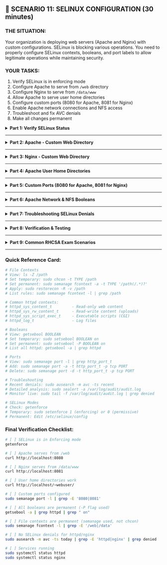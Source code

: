 ## 🎯 SCENARIO 11: SELINUX CONFIGURATION (30 minutes)

### THE SITUATION:
Your organization is deploying web servers (Apache and Nginx) with custom configurations. SELinux is blocking various operations. You need to properly configure SELinux contexts, booleans, and port labels to allow legitimate operations while maintaining security.

### YOUR TASKS:
1. Verify SELinux is in enforcing mode
2. Configure Apache to serve from `/web` directory
3. Configure Nginx to serve from `/data/www`
4. Allow Apache to serve user home directories
5. Configure custom ports (8080 for Apache, 8081 for Nginx)
6. Enable Apache network connections and NFS access
7. Troubleshoot and fix AVC denials
8. Make all changes permanent

<details>
<summary><b>Part 1: Verify SELinux Status</b></summary>

### Part 1: Verify SELinux Status

```bash
# Check SELinux mode
getenforce                                     # Should show: Enforcing

# Detailed status
sestatus

# If disabled or permissive, enable it
sudo setenforce 1                              # Temporary

# For permanent (if needed)
sudo vi /etc/selinux/config
# Set: SELINUX=enforcing

# Reboot if you changed config file
```

</details>

---

<details>
<summary><b>Part 2: Apache - Custom Web Directory</b></summary>
### Part 2: Apache - Custom Web Directory

```bash
# Install Apache
sudo yum install httpd -y

# Create custom web directory
sudo mkdir -p /web/html
sudo mkdir -p /web/cgi-bin

# Create test files
echo "<h1>Apache Test from /web</h1>" | sudo tee /web/html/index.html
echo "<h2>This is a custom directory</h2>" | sudo tee /web/html/test.html

# Check current context (WRONG!)
ls -Z /web
# Shows: unconfined_u:object_r:default_t:s0
# Should be: httpd_sys_content_t
```

#### Fix Apache Directory Context:
```bash
# Method 1: Temporary fix with chcon (not persistent)
sudo chcon -R -t httpd_sys_content_t /web/html

# Verify
ls -Z /web/html

# Method 2: Permanent fix with semanage (CORRECT WAY)
# First restore to default
sudo restorecon -R -v /web

# Add persistent rule
sudo semanage fcontext -a -t httpd_sys_content_t '/web(/.*)?'
sudo semanage fcontext -a -t httpd_sys_script_exec_t '/web/cgi-bin(/.*)?'

# Apply the policy
sudo restorecon -R -v /web

# Verify
ls -Z /web
ls -Z /web/html
ls -Z /web/cgi-bin

# View the rule
sudo semanage fcontext -l | grep '/web'
```

#### Configure Apache:
```bash
# Edit Apache config
sudo vi /etc/httpd/conf/httpd.conf

# Change DocumentRoot
# Find and change:
# DocumentRoot "/var/www/html"
# To:
# DocumentRoot "/web/html"

# Add directory configuration
# Add after DocumentRoot:
```

```apache
<Directory "/web/html">
    AllowOverride None
    Require all granted
</Directory>

<Directory "/web/cgi-bin">
    AllowOverride None
    Options +ExecCGI
    Require all granted
</Directory>
```

```bash
# Test Apache config
sudo httpd -t

# Start Apache
sudo systemctl enable --now httpd
sudo systemctl status httpd
```

</details>

---

<details>
<summary><b>Part 3: Nginx - Custom Web Directory</b></summary>

### Part 3: Nginx - Custom Web Directory

```bash
# Install Nginx
sudo yum install nginx -y

# Create Nginx custom directory
sudo mkdir -p /data/www/html

# Create test files
echo "<h1>Nginx Test from /data/www</h1>" | sudo tee /data/www/html/index.html

# Check context (WRONG!)
ls -Z /data
```

#### Fix Nginx Directory Context:
```bash
# Add SELinux rule for Nginx
sudo semanage fcontext -a -t httpd_sys_content_t '/data/www(/.*)?'

# Apply
sudo restorecon -R -v /data/www

# Verify
ls -Z /data/www
```

#### Configure Nginx:
```bash
# Edit Nginx config
sudo vi /etc/nginx/nginx.conf

# Find 'server' block and change root:
# root         /usr/share/nginx/html;
# To:
# root         /data/www/html;
```

</details>

---

<details>
<summary><b>Part 4: Apache User Home Directories</b></summary>

### Part 4: Apache User Home Directories

```bash
# Create user for testing
sudo useradd webuser
echo "password123" | sudo passwd --stdin webuser

# Create user's public_html
sudo mkdir -p /home/webuser/public_html
echo "<h1>User Home Directory</h1>" | sudo tee /home/webuser/public_html/index.html
sudo chown -R webuser:webuser /home/webuser/public_html
sudo chmod 755 /home/webuser
sudo chmod 755 /home/webuser/public_html

# Check SELinux boolean for home directories
getsebool httpd_enable_homedirs
# Should be: off

# Enable the boolean PERMANENTLY
sudo setsebool -P httpd_enable_homedirs on

# Verify
getsebool httpd_enable_homedirs
# Should be: on

# List all httpd booleans
getsebool -a | grep httpd
```

#### Configure Apache for UserDir:
```bash
# Edit userdir config
sudo vi /etc/httpd/conf.d/userdir.conf

# Find and change:
# UserDir disabled
# To:
# UserDir public_html

# Uncomment:
# <Directory "/home/*/public_html">
#     AllowOverride FileInfo AuthConfig Limit Indexes
#     Options MultiViews Indexes SymLinksIfOwnerMatch IncludesNoExec
#     Require method GET POST OPTIONS
# </Directory>
```

```bash
# Reload Apache
sudo systemctl reload httpd

# Test (if DNS/hosts configured)
# curl http://localhost/~webuser/
```

</details>

---

<details>
<summary><b>Part 5: Custom Ports (8080 for Apache, 8081 for Nginx)</b></summary>

### Part 5: Custom Ports (8080 for Apache, 8081 for Nginx)

```bash
# Check current HTTP ports
sudo semanage port -l | grep http_port_t
# Default shows: 80, 81, 443, 488, 8008, 8009, 8443, 9000

# Apache will use 8080
# Edit Apache config
sudo vi /etc/httpd/conf/httpd.conf
# Change: Listen 80
# To: Listen 8080

# Add port 8080 to SELinux
sudo semanage port -a -t http_port_t -p tcp 8080

# If port already defined, modify it:
# sudo semanage port -m -t http_port_t -p tcp 8080

# Verify
sudo semanage port -l | grep http_port_t | grep 8080
```

```bash
# Nginx will use 8081
# Edit Nginx config
sudo vi /etc/nginx/nginx.conf
# Find: listen       80;
# Change to: listen       8081;

# Add port 8081 to SELinux
sudo semanage port -a -t http_port_t -p tcp 8081

# Verify
sudo semanage port -l | grep http_port_t | grep 8081
```

```bash
# Configure Firewall
sudo firewall-cmd --permanent --add-port=8080/tcp
sudo firewall-cmd --permanent --add-port=8081/tcp
sudo firewall-cmd --reload

# Restart services
sudo systemctl restart httpd
sudo systemctl restart nginx

# Test
curl http://localhost:8080
curl http://localhost:8081
```

</details>

---

<details>
<summary><b>Part 6: Apache Network & NFS Booleans</b></summary>

### Part 6: Apache Network & NFS Booleans

```bash
# Scenario: Apache needs to connect to remote database
# Check boolean
getsebool httpd_can_network_connect
getsebool httpd_can_network_connect_db

# Enable network connections PERMANENTLY
sudo setsebool -P httpd_can_network_connect on
sudo setsebool -P httpd_can_network_connect_db on

# Verify
getsebool httpd_can_network_connect
getsebool httpd_can_network_connect_db
```

```bash
# Scenario: Apache serving files from NFS mount
# Check boolean
getsebool httpd_use_nfs

# Enable NFS access PERMANENTLY
sudo setsebool -P httpd_use_nfs on

# Verify
getsebool httpd_use_nfs
```

```bash
# Scenario: Apache executing scripts via CGI
getsebool httpd_enable_cgi

# Enable if needed
sudo setsebool -P httpd_enable_cgi on
```

#### Common Apache SELinux Booleans:
```bash
# View all httpd booleans
getsebool -a | grep httpd

# Common ones:
# httpd_enable_homedirs     - Serve user home directories
# httpd_can_network_connect - Connect to network (databases, APIs)
# httpd_can_network_connect_db - Connect to database ports
# httpd_use_nfs             - Access NFS mounted content
# httpd_use_cifs            - Access CIFS/SMB mounted content
# httpd_enable_cgi          - Execute CGI scripts
# httpd_unified             - Full read/write to all httpd content
# httpd_builtin_scripting   - Execute PHP, Python scripts

# Enable multiple at once
sudo setsebool -P httpd_enable_homedirs on \
                  httpd_can_network_connect on \
                  httpd_use_nfs on
```

</details>

---

<details>
<summary><b>Part 7: Troubleshooting SELinux Denials</b></summary>

### Part 7: Troubleshooting SELinux Denials

```bash
# Install troubleshooting tools
sudo yum install setroubleshoot-server policycoreutils-python-utils -y

# View recent denials
sudo ausearch -m avc -ts recent

# Detailed analysis
sudo sealert -a /var/log/audit/audit.log

# View with journalctl
sudo journalctl -t setroubleshoot --since today

# Real-time monitoring
sudo tail -f /var/log/audit/audit.log | grep denied
```

#### Example: Fix a Denial
```bash
# Simulate a problem
echo "<h1>Test</h1>" | sudo tee /web/test.html
sudo chcon -t default_t /web/test.html    # Wrong context

# Try to access via Apache (will fail)
curl http://localhost:8080/test.html

# Check for denials
sudo ausearch -m avc -ts recent | grep httpd

# Get recommendations
sudo sealert -a /var/log/audit/audit.log | grep -A 20 test.html

# Fix it
sudo restorecon -v /web/test.html

# Test again
curl http://localhost:8080/test.html
```

</details>

---

<details>
<summary><b>Part 8: Verification & Testing</b></summary>

### Part 8: Verification & Testing

```bash
# Check all SELinux settings
getenforce
sestatus

# Verify contexts
ls -Z /web
ls -Z /data/www
ls -Z /home/webuser/public_html

# Verify booleans (all should be ON)
getsebool httpd_enable_homedirs
getsebool httpd_can_network_connect
getsebool httpd_use_nfs
getsebool httpd_enable_cgi

# Verify ports
sudo semanage port -l | grep http_port_t | grep -E '8080|8081'

# Verify fcontext rules
sudo semanage fcontext -l | grep -E '/web|/data/www'

# Test Apache
curl http://localhost:8080
curl http://localhost:8080/test.html
curl http://localhost/~webuser/

# Test Nginx
curl http://localhost:8081

# Check for denials
sudo ausearch -m avc -ts today | grep denied
# Should be empty or only show irrelevant denials

# View all httpd-related rules
sudo semanage fcontext -l | grep httpd
sudo semanage port -l | grep http
getsebool -a | grep httpd
```

</details>

---

<details>
<summary><b>Part 9: Common RHCSA Exam Scenarios</b></summary>

### Part 9: Common RHCSA Exam Scenarios

```bash
# Scenario 1: Apache can't access /srv/website
sudo mkdir -p /srv/website
echo "Test" | sudo tee /srv/website/index.html
sudo semanage fcontext -a -t httpd_sys_content_t '/srv/website(/.*)?'
sudo restorecon -R -v /srv/website

# Scenario 2: Apache needs port 8888
sudo semanage port -a -t http_port_t -p tcp 8888

# Scenario 3: Apache can't write to /var/log/webapp
sudo mkdir -p /var/log/webapp
sudo semanage fcontext -a -t httpd_log_t '/var/log/webapp(/.*)?'
sudo restorecon -R -v /var/log/webapp

# Scenario 4: Apache needs to send email
sudo setsebool -P httpd_can_sendmail on

# Scenario 5: Allow httpd to connect to LDAP
sudo setsebool -P httpd_can_connect_ldap on

# Scenario 6: PHP Upload Directory (writable content)
sudo mkdir -p /web/html/uploads
sudo chown apache:apache /web/html/uploads
sudo semanage fcontext -a -t httpd_sys_rw_content_t '/web/html/uploads(/.*)?'
sudo restorecon -R -v /web/html/uploads

# Scenario 7: CGI Scripts
sudo mkdir -p /web/cgi-bin
echo '#!/bin/bash' | sudo tee /web/cgi-bin/test.cgi
echo 'echo "Content-type: text/html"' | sudo tee -a /web/cgi-bin/test.cgi
echo 'echo ""' | sudo tee -a /web/cgi-bin/test.cgi
echo 'echo "<h1>CGI Test</h1>"' | sudo tee -a /web/cgi-bin/test.cgi
sudo chmod +x /web/cgi-bin/test.cgi
sudo semanage fcontext -a -t httpd_sys_script_exec_t '/web/cgi-bin(/.*)?'
sudo restorecon -R -v /web/cgi-bin
sudo setsebool -P httpd_enable_cgi on
```

</details>

---

### Quick Reference Card:

```bash
# File Contexts
# View: ls -Z /path
# Set temporary: sudo chcon -t TYPE /path
# Set permanent: sudo semanage fcontext -a -t TYPE '/path(/.*)?'
# Apply: sudo restorecon -R -v /path
# List rules: sudo semanage fcontext -l | grep /path

# Common httpd contexts:
# httpd_sys_content_t         - Read-only web content
# httpd_sys_rw_content_t      - Read-write content (uploads)
# httpd_sys_script_exec_t     - Executable scripts (CGI)
# httpd_log_t                 - Log files

# Booleans
# View: getsebool BOOLEAN
# Set temporary: sudo setsebool BOOLEAN on
# Set permanent: sudo setsebool -P BOOLEAN on
# List all httpd: getsebool -a | grep httpd

# Ports
# View: sudo semanage port -l | grep http_port_t
# Add: sudo semanage port -a -t http_port_t -p tcp PORT
# Delete: sudo semanage port -d -t http_port_t -p tcp PORT

# Troubleshooting
# Recent denials: sudo ausearch -m avc -ts recent
# Detailed analysis: sudo sealert -a /var/log/audit/audit.log
# Monitor live: sudo tail -f /var/log/audit/audit.log | grep denied

# SELinux Modes
# Check: getenforce
# Temporary: sudo setenforce 1 (enforcing) or 0 (permissive)
# Permanent: Edit /etc/selinux/config
```

### Final Verification Checklist:

```bash
# [ ] SELinux is in Enforcing mode
getenforce

# [ ] Apache serves from /web
curl http://localhost:8080

# [ ] Nginx serves from /data/www
curl http://localhost:8081

# [ ] User home directories work
curl http://localhost/~webuser/

# [ ] Custom ports configured
sudo semanage port -l | grep -E '8080|8081'

# [ ] All booleans are permanent (-P flag used)
getsebool -a | grep httpd | grep " on"

# [ ] File contexts are permanent (semanage used, not chcon)
sudo semanage fcontext -l | grep -E '/web|/data'

# [ ] No SELinux denials for httpd/nginx
sudo ausearch -m avc -ts today | grep -E 'httpd|nginx' | grep denied

# [ ] Services running
sudo systemctl status httpd
sudo systemctl status nginx
```